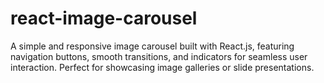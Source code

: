 # react-image-carousel
A simple and responsive image carousel built with React.js, featuring navigation buttons, smooth transitions, and indicators for seamless user interaction. Perfect for showcasing image galleries or slide presentations.
